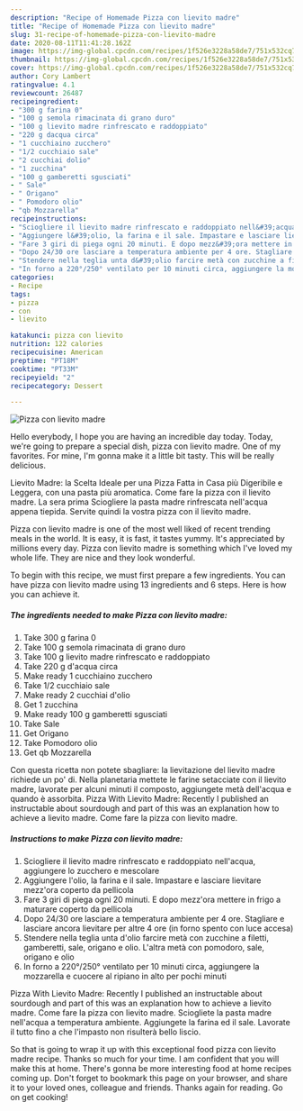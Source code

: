 ```yaml
---
description: "Recipe of Homemade Pizza con lievito madre"
title: "Recipe of Homemade Pizza con lievito madre"
slug: 31-recipe-of-homemade-pizza-con-lievito-madre
date: 2020-08-11T11:41:28.162Z
image: https://img-global.cpcdn.com/recipes/1f526e3228a58de7/751x532cq70/pizza-con-lievito-madre-recipe-main-photo.jpg
thumbnail: https://img-global.cpcdn.com/recipes/1f526e3228a58de7/751x532cq70/pizza-con-lievito-madre-recipe-main-photo.jpg
cover: https://img-global.cpcdn.com/recipes/1f526e3228a58de7/751x532cq70/pizza-con-lievito-madre-recipe-main-photo.jpg
author: Cory Lambert
ratingvalue: 4.1
reviewcount: 26487
recipeingredient:
- "300 g farina 0"
- "100 g semola rimacinata di grano duro"
- "100 g lievito madre rinfrescato e raddoppiato"
- "220 g dacqua circa"
- "1 cucchiaino zucchero"
- "1/2 cucchiaio sale"
- "2 cucchiai dolio"
- "1 zucchina"
- "100 g gamberetti sgusciati"
- " Sale"
- " Origano"
- " Pomodoro olio"
- "qb Mozzarella"
recipeinstructions:
- "Sciogliere il lievito madre rinfrescato e raddoppiato nell&#39;acqua, aggiungere lo zucchero e mescolare"
- "Aggiungere l&#39;olio, la farina e il sale. Impastare e lasciare lievitare mezz&#39;ora coperto da pellicola"
- "Fare 3 giri di piega ogni 20 minuti. E dopo mezz&#39;ora mettere in frigo a maturare coperto da pellicola"
- "Dopo 24/30 ore lasciare a temperatura ambiente per 4 ore. Stagliare e lasciare ancora lievitare per altre 4 ore (in forno spento con luce accesa)"
- "Stendere nella teglia unta d&#39;olio farcire metà con zucchine a filetti, gamberetti, sale, origano e olio. L&#39;altra metà con pomodoro, sale, origano e olio"
- "In forno a 220°/250° ventilato per 10 minuti circa, aggiungere la mozzarella e cuocere al ripiano in alto per pochi minuti"
categories:
- Recipe
tags:
- pizza
- con
- lievito

katakunci: pizza con lievito 
nutrition: 122 calories
recipecuisine: American
preptime: "PT18M"
cooktime: "PT33M"
recipeyield: "2"
recipecategory: Dessert

---
```



![Pizza con lievito madre](https://img-global.cpcdn.com/recipes/1f526e3228a58de7/751x532cq70/pizza-con-lievito-madre-recipe-main-photo.jpg)

Hello everybody, I hope you are having an incredible day today. Today, we're going to prepare a special dish, pizza con lievito madre. One of my favorites. For mine, I'm gonna make it a little bit tasty. This will be really delicious.

Lievito Madre: la Scelta Ideale per una Pizza Fatta in Casa più Digeribile e Leggera, con una pasta più aromatica. Come fare la pizza con il lievito madre. La sera prima Sciogliere la pasta madre rinfrescata nell&#39;acqua appena tiepida. Servite quindi la vostra pizza con il lievito madre.

Pizza con lievito madre is one of the most well liked of recent trending meals in the world. It is easy, it is fast, it tastes yummy. It's appreciated by millions every day. Pizza con lievito madre is something which I've loved my whole life. They are nice and they look wonderful.


To begin with this recipe, we must first prepare a few ingredients. You can have pizza con lievito madre using 13 ingredients and 6 steps. Here is how you can achieve it.

<!--inarticleads1-->

##### The ingredients needed to make Pizza con lievito madre:

1. Take 300 g farina 0
1. Take 100 g semola rimacinata di grano duro
1. Take 100 g lievito madre rinfrescato e raddoppiato
1. Take 220 g d&#39;acqua circa
1. Make ready 1 cucchiaino zucchero
1. Take 1/2 cucchiaio sale
1. Make ready 2 cucchiai d&#39;olio
1. Get 1 zucchina
1. Make ready 100 g gamberetti sgusciati
1. Take  Sale
1. Get  Origano
1. Take  Pomodoro olio
1. Get qb Mozzarella


Con questa ricetta non potete sbagliare: la lievitazione del lievito madre richiede un po&#39; di. Nella planetaria mettete le farine setacciate con il lievito madre, lavorate per alcuni minuti il composto, aggiungete metà dell&#39;acqua e quando è assorbita. Pizza With Lievito Madre: Recently I published an instructable about sourdough and part of this was an explanation how to achieve a lievito madre. Come fare la pizza con lievito madre. 

<!--inarticleads2-->

##### Instructions to make Pizza con lievito madre:

1. Sciogliere il lievito madre rinfrescato e raddoppiato nell&#39;acqua, aggiungere lo zucchero e mescolare
1. Aggiungere l&#39;olio, la farina e il sale. Impastare e lasciare lievitare mezz&#39;ora coperto da pellicola
1. Fare 3 giri di piega ogni 20 minuti. E dopo mezz&#39;ora mettere in frigo a maturare coperto da pellicola
1. Dopo 24/30 ore lasciare a temperatura ambiente per 4 ore. Stagliare e lasciare ancora lievitare per altre 4 ore (in forno spento con luce accesa)
1. Stendere nella teglia unta d&#39;olio farcire metà con zucchine a filetti, gamberetti, sale, origano e olio. L&#39;altra metà con pomodoro, sale, origano e olio
1. In forno a 220°/250° ventilato per 10 minuti circa, aggiungere la mozzarella e cuocere al ripiano in alto per pochi minuti


Pizza With Lievito Madre: Recently I published an instructable about sourdough and part of this was an explanation how to achieve a lievito madre. Come fare la pizza con lievito madre. Sciogliete la pasta madre nell&#39;acqua a temperatura ambiente. Aggiungete la farina ed il sale. Lavorate il tutto fino a che l&#39;impasto non risulterà bello liscio. 

So that is going to wrap it up with this exceptional food pizza con lievito madre recipe. Thanks so much for your time. I am confident that you will make this at home. There's gonna be more interesting food at home recipes coming up. Don't forget to bookmark this page on your browser, and share it to your loved ones, colleague and friends. Thanks again for reading. Go on get cooking!
